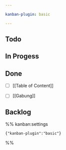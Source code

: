 ```yaml
---

kanban-plugin: basic

---
```


## Todo



## In Progess



## Done

- [ ] [[Table of Content]]
- [ ] [[Gabung]]


## Backlog





%% kanban:settings
```
{"kanban-plugin":"basic"}
```
%%